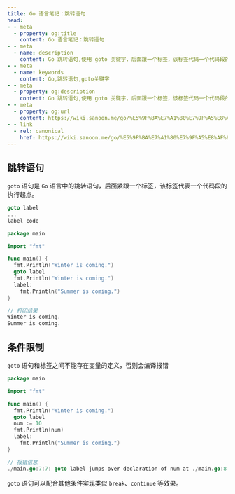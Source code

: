 ```yaml
---
title: Go 语言笔记：跳转语句
head:
- - meta
  - property: og:title
    content: Go 语言笔记：跳转语句
- - meta
  - name: description
    content: Go 跳转语句,使用 goto 关键字，后面跟一个标签，该标签代码一个代码段的执行起点
- - meta
  - name: keywords
    content: Go,跳转语句,goto关键字
- - meta
  - property: og:description
    content: Go 跳转语句,使用 goto 关键字，后面跟一个标签，该标签代码一个代码段的执行起点
- - meta
  - property: og:url
    content: https://wiki.sanoon.me/go/%E5%9F%BA%E7%A1%80%E7%9F%A5%E8%AF%86/%E6%9D%A1%E4%BB%B6%E8%AF%AD%E5%8F%A5
- - link
  - rel: canonical
    href: https://wiki.sanoon.me/go/%E5%9F%BA%E7%A1%80%E7%9F%A5%E8%AF%86/%E6%9D%A1%E4%BB%B6%E8%AF%AD%E5%8F%A5
---
```


## 跳转语句

`goto` 语句是 `Go` 语言中的跳转语句，后面紧跟一个标签，该标签代表一个代码段的执行起点。

```go
goto label
...
label code
```

```go
package main

import "fmt"

func main() {
  fmt.Println("Winter is coming.")
  goto label
  fmt.Println("Winter is coming.")
  label:
    fmt.Println("Summer is coming.")
}

// 打印结果
Winter is coming.
Summer is coming.
```

## 条件限制

`goto`  语句和标签之间不能存在变量的定义，否则会编译报错

```go
package main

import "fmt"

func main() {
  fmt.Println("Winter is coming.")
  goto label
  num := 10
  fmt.Println(num)
  label:
    fmt.Println("Summer is coming.")
}

// 报错信息
./main.go:7:7: goto label jumps over declaration of num at ./main.go:8:6
```

`goto`  语句可以配合其他条件实现类似 `break`、`continue` 等效果。
